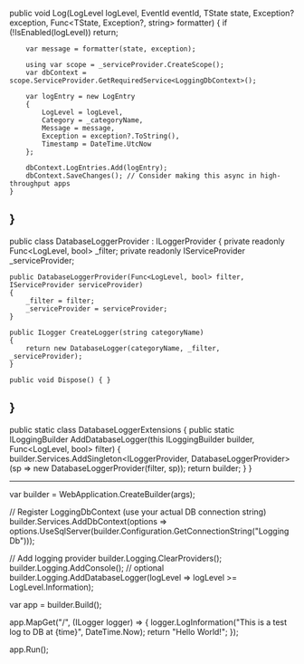 
public void Log<TState>(LogLevel logLevel, EventId eventId, TState state, Exception? exception,
        Func<TState, Exception?, string> formatter)
    {
        if (!IsEnabled(logLevel)) return;

        var message = formatter(state, exception);

        using var scope = _serviceProvider.CreateScope();
        var dbContext = scope.ServiceProvider.GetRequiredService<LoggingDbContext>();

        var logEntry = new LogEntry
        {
            LogLevel = logLevel,
            Category = _categoryName,
            Message = message,
            Exception = exception?.ToString(),
            Timestamp = DateTime.UtcNow
        };

        dbContext.LogEntries.Add(logEntry);
        dbContext.SaveChanges(); // Consider making this async in high-throughput apps
    }
}
------------------------
public class DatabaseLoggerProvider : ILoggerProvider
{
    private readonly Func<LogLevel, bool> _filter;
    private readonly IServiceProvider _serviceProvider;

    public DatabaseLoggerProvider(Func<LogLevel, bool> filter, IServiceProvider serviceProvider)
    {
        _filter = filter;
        _serviceProvider = serviceProvider;
    }

    public ILogger CreateLogger(string categoryName)
    {
        return new DatabaseLogger(categoryName, _filter, _serviceProvider);
    }

    public void Dispose() { }
}
-------------------------
public static class DatabaseLoggerExtensions
{
    public static ILoggingBuilder AddDatabaseLogger(this ILoggingBuilder builder, Func<LogLevel, bool> filter)
    {
        builder.Services.AddSingleton<ILoggerProvider, DatabaseLoggerProvider>(sp =>
            new DatabaseLoggerProvider(filter, sp));
        return builder;
    }
}

-------------------------------------
var builder = WebApplication.CreateBuilder(args);

// Register LoggingDbContext (use your actual DB connection string)
builder.Services.AddDbContext<LoggingDbContext>(options =>
    options.UseSqlServer(builder.Configuration.GetConnectionString("LoggingDb")));

// Add logging provider
builder.Logging.ClearProviders();
builder.Logging.AddConsole(); // optional
builder.Logging.AddDatabaseLogger(logLevel => logLevel >= LogLevel.Information);

var app = builder.Build();

app.MapGet("/", (ILogger<Program> logger) =>
{
    logger.LogInformation("This is a test log to DB at {time}", DateTime.Now);
    return "Hello World!";
});

app.Run();
